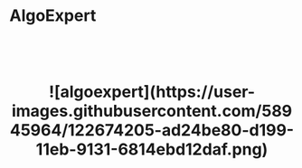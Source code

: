 # AlgoExpert
<h1 align="center">
  <br>
  <p>![algoexpert](https://user-images.githubusercontent.com/58945964/122674205-ad24be80-d199-11eb-9131-6814ebd12daf.png)<p>
</h1>
